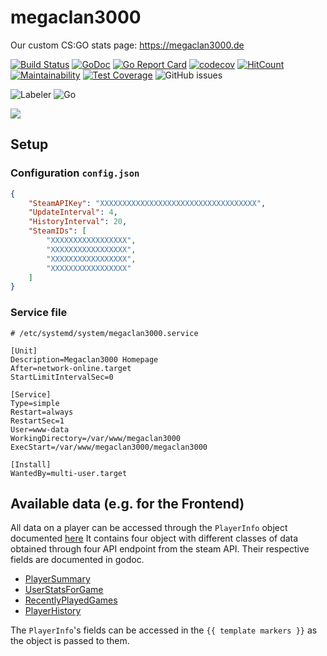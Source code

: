 # megaclan3000
Our custom CS:GO stats page: https://megaclan3000.de

[![Build Status](https://travis-ci.org/pinpox/megaclan3000.svg?branch=master)](https://travis-ci.org/pinpox/megaclan3000)
[![GoDoc](https://godoc.org/github.com/pinpox/megaclan3000?status.svg)](https://godoc.org/github.com/pinpox/megaclan3000)
[![Go Report Card](https://goreportcard.com/badge/pinpox/megaclan3000)](https://goreportcard.com/report/pinpox/megaclan3000) 
[![codecov](https://codecov.io/gh/pinpox/megaclan3000/branch/master/graph/badge.svg)](https://codecov.io/gh/pinpox/megaclan3000)
[![HitCount](http://hits.dwyl.com/pinpox/megaclan3000.svg)](http://hits.dwyl.com/pinpox/megaclan3000)
[![Maintainability](https://api.codeclimate.com/v1/badges/994620bcbe906b069ef0/maintainability)](https://codeclimate.com/github/pinpox/megaclan3000/maintainability)
[![Test Coverage](https://api.codeclimate.com/v1/badges/994620bcbe906b069ef0/test_coverage)](https://codeclimate.com/github/pinpox/megaclan3000/test_coverage)
![GitHub issues](https://img.shields.io/github/issues/pinpox/megaclan3000?style=plastic)

![Labeler](https://github.com/pinpox/megaclan3000/workflows/Labeler/badge.svg)
![Go](https://github.com/pinpox/megaclan3000/workflows/Go/badge.svg)

![](https://i.imgur.com/tQzdzAd.png)

## Setup

### Configuration `config.json`

```json
{
    "SteamAPIKey": "XXXXXXXXXXXXXXXXXXXXXXXXXXXXXXXXXXX",
    "UpdateInterval": 4,
    "HistoryInterval": 20,
    "SteamIDs": [
        "XXXXXXXXXXXXXXXXX",
        "XXXXXXXXXXXXXXXXX",
        "XXXXXXXXXXXXXXXXX",
        "XXXXXXXXXXXXXXXXX"
    ]
}
```

### Service file

```dosini
# /etc/systemd/system/megaclan3000.service

[Unit]
Description=Megaclan3000 Homepage
After=network-online.target
StartLimitIntervalSec=0

[Service]
Type=simple
Restart=always
RestartSec=1
User=www-data
WorkingDirectory=/var/www/megaclan3000
ExecStart=/var/www/megaclan3000/megaclan3000

[Install]
WantedBy=multi-user.target
```

## Available data (e.g. for the Frontend)

All data on a player can be accessed through the `PlayerInfo` object documented [here](https://godoc.org/github.com/pinpox/megaclan3000/internal/steamclient#PlayerInfo)
It contains four object with different classes of data obtained through four API endpoint from the steam API.
Their respective fields are documented in godoc.
- [PlayerSummary](https://godoc.org/github.com/pinpox/megaclan3000/internal/steamclient#PlayerSummary)
- [UserStatsForGame](https://godoc.org/github.com/pinpox/megaclan3000/internal/steamclient#UserStatsForGame)
- [RecentlyPlayedGames](https://godoc.org/github.com/pinpox/megaclan3000/internal/steamclient#RecentlyPlayedGames)
- [PlayerHistory](https://godoc.org/github.com/pinpox/megaclan3000/internal/steamclient#PlayerHistory)

The `PlayerInfo`'s fields can be accessed in the `{{ template markers }}` as the object is passed to them.
